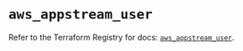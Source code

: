 # `aws_appstream_user`

Refer to the Terraform Registry for docs: [`aws_appstream_user`](https://registry.terraform.io/providers/hashicorp/aws/5.86.1/docs/resources/appstream_user).
